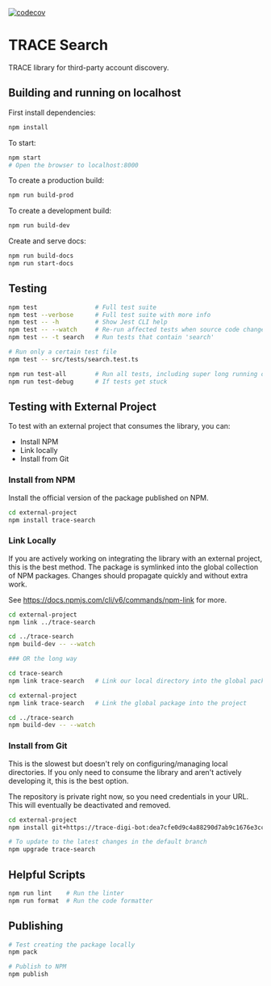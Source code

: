 [![codecov](https://codecov.io/gh/TRACE-Digital/TRACE-search/branch/main/graph/badge.svg?token=WLKWAZBHEB)](https://codecov.io/gh/TRACE-Digital/TRACE-search)

# TRACE Search #
TRACE library for third-party account discovery.

## Building and running on localhost ##

First install dependencies:

```sh
npm install
```

To start:
```sh
npm start
# Open the browser to localhost:8000
```

To create a production build:

```sh
npm run build-prod
```

To create a development build:

```sh
npm run build-dev
```

Create and serve docs:

```sh
npm run build-docs
npm run start-docs
```

## Testing ##

```sh
npm test                # Full test suite
npm test --verbose      # Full test suite with more info
npm test -- -h          # Show Jest CLI help
npm test -- --watch     # Re-run affected tests when source code changes are detected
npm test -- -t search   # Run tests that contain 'search'

# Run only a certain test file
npm test -- src/tests/search.test.ts

npm run test-all        # Run all tests, including super long running ones
npm run test-debug      # If tests get stuck
```

## Testing with External Project ##

To test with an external project that consumes the library, you can:
- Install NPM
- Link locally
- Install from Git

### Install from NPM ###

Install the official version of the package published on NPM.

```sh
cd external-project
npm install trace-search
```

### Link Locally ###

If you are actively working on integrating the library with an external project,
this is the best method. The package is symlinked into the global collection of NPM packages.
Changes should propagate quickly and without extra work.

See https://docs.npmjs.com/cli/v6/commands/npm-link for more.

```sh
cd external-project
npm link ../trace-search

cd ../trace-search
npm build-dev -- --watch

### OR the long way

cd trace-search
npm link trace-search   # Link our local directory into the global package folder

cd external-project
npm link trace-search   # Link the global package into the project

cd ../trace-search
npm build-dev -- --watch
```

### Install from Git ###

This is the slowest but doesn't rely on configuring/managing local directories.
If you only need to consume the library and aren't actively developing it, this is the best option.

The repository is private right now, so you need credentials in your URL.
This will eventually be deactivated and removed.

```sh
cd external-project
npm install git+https://trace-digi-bot:dea7cfe0d9c4a88290d7ab9c1676e3ccc44592d3@github.com/TRACE-Digital/trace-search.git

# To update to the latest changes in the default branch
npm upgrade trace-search
```

## Helpful Scripts ##

```sh
npm run lint    # Run the linter
npm run format  # Run the code formatter
```

## Publishing ##

```sh
# Test creating the package locally
npm pack

# Publish to NPM
npm publish
```
